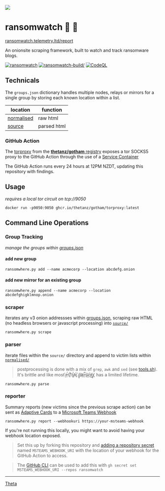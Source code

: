![](https://avatars0.githubusercontent.com/u/2897191?s=90&v=4)

# ransomwatch 👀 🦅

[ransomwatch.telemetry.ltd/report](https://ransomwatch.telemetry.ltd/report)

An onionsite scraping framework, built to watch and track ransomware blogs.

[![ransomwatch](https://github.com/thetanz/ransomwatch/actions/workflows/ransomwatch.yml/badge.svg)](https://github.com/thetanz/ransomwatch/actions/workflows/ransomwatch.yml) [![ransomwatch-build/](https://github.com/thetanz/ransomwatch/actions/workflows/ransomwatch-build.yml/badge.svg)](https://github.com/thetanz/ransomwatch/actions/workflows/ransomwatch-build.yml) [![CodeQL](https://github.com/thetanz/ransomwatch/actions/workflows/codeql-analysis.yml/badge.svg)](https://github.com/thetanz/ransomwatch/actions/workflows/codeql-analysis.yml)

## Technicals

The `groups.json` dictionary handles multiple nodes, relays or mirrors for a single group by storing each known location within a list.

| location                 | function    |
|--------------------------|-------------|
| [normalised](normalised) | raw html    |
| [source](source)         | parsed html |

### GitHub Action

The [torproxy](https://github.com/thetanz/gotham) from the [**thetanz/gotham** registry](https://github.com/thetanz/gotham/pkgs/container/gotham%2Ftorproxy) exposes a tor SOCKS5 proxy to the GitHub Action through the use of a [Service Container](https://docs.github.com/en/actions/guides/about-service-containers)

The GitHub Action runs every 24 hours at 12PM NZDT, updating this repository with findings. 

## Usage

_requires a local tor circuit on tcp://9050_

    docker run -p9050:9050 ghcr.io/thetanz/gotham/torproxy:latest

## Command Line Operations

### Group Tracking

_manage the groups within [groups.json](groups.json)_

#### add new group

    ransomwhere.py add --name acmecorp --location abcdefg.onion

#### add new mirror for an existing group

    ransomwhere.py append --name acmecorp --location abcdefghigklmnop.onion

### scraper

iterates any v3 onion addressses within [groups.json](groups.json), scraping raw HTML (no headless browsers or javascript processing) into [`source/`](source)

    ransomwhere.py scrape

### parser

iterate files within the `source/` directory and append to victim lists within [`normalised/`](normalised)

> postprocessing is done with a mix of `grep`, `awk` and `sed` (see [tools.sh](tools.sh)). It's brittle and like most  ̴̭́H̶̤̓T̸̙̅M̶͇̾L̷͑ͅ ̴̙̏p̸̡͆a̷̛̦r̵̬̿s̴̙͛ĩ̴̺n̸̔͜g̸̘̈, has a limited lifetime.

    ransomwhere.py parse

### reporter

Summary reports (new victims since the previous scrape action) can be sent as [Adaptive Cards](https://adaptivecards.io) to a [Microsoft Teams Webhook](https://docs.microsoft.com/en-us/microsoftteams/platform/webhooks-and-connectors/how-to/add-incoming-webhook)

    ransomwhere.py report --webhookuri https://your-msteams-webhook

If you're not running this locally, you might want to avoid having your webhook location exposed.

> Set this up by forking this repository and [adding a repository secret](https://docs.github.com/en/actions/reference/encrypted-secrets#creating-encrypted-secrets-for-a-repository) named `MSTEAMS_WEBHOOK_URI` with the location of your webhook for the GitHub Action to access. 

> The [GitHub CLI](https://github.com/cli/cli) can be used to add this with `gh secret set MSTEAMS_WEBHOOK_URI --repos ransomwatch`

---

[Theta](https://theta.co.nz)
